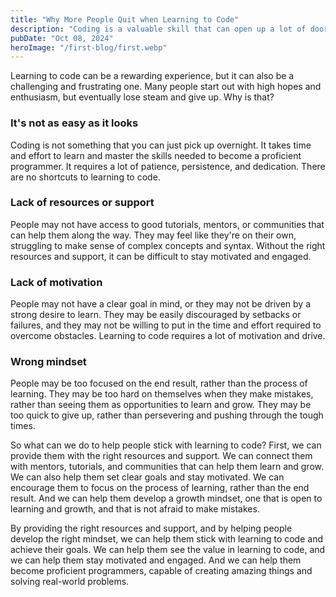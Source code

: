 ```yaml
---
title: "Why More People Quit when Learning to Code"
description: "Coding is a valuable skill that can open up a lot of doors in the job market. However, it’s not for everyone. In fact, many people give up on learning to code before they ever reach a level of proficiency."
pubDate: "Oct 08, 2024"
heroImage: "/first-blog/first.webp"
---
```


Learning to code can be a rewarding experience, but it can also be a challenging and frustrating one. Many people start out with high hopes and enthusiasm, but eventually lose steam and give up. Why is that?

### It's not as easy as it looks

Coding is not something that you can just pick up overnight. It takes time and effort to learn and master the skills needed to become a proficient programmer. It requires a lot of patience, persistence, and dedication. There are no shortcuts to learning to code.

### Lack of resources or support

People may not have access to good tutorials, mentors, or communities that can help them along the way. They may feel like they're on their own, struggling to make sense of complex concepts and syntax. Without the right resources and support, it can be difficult to stay motivated and engaged.

### Lack of motivation

People may not have a clear goal in mind, or they may not be driven by a strong desire to learn. They may be easily discouraged by setbacks or failures, and they may not be willing to put in the time and effort required to overcome obstacles. Learning to code requires a lot of motivation and drive.

### Wrong mindset

People may be too focused on the end result, rather than the process of learning. They may be too hard on themselves when they make mistakes, rather than seeing them as opportunities to learn and grow. They may be too quick to give up, rather than persevering and pushing through the tough times.

So what can we do to help people stick with learning to code? First, we can provide them with the right resources and support. We can connect them with mentors, tutorials, and communities that can help them learn and grow. We can also help them set clear goals and stay motivated. We can encourage them to focus on the process of learning, rather than the end result. And we can help them develop a growth mindset, one that is open to learning and growth, and that is not afraid to make mistakes.

By providing the right resources and support, and by helping people develop the right mindset, we can help them stick with learning to code and achieve their goals. We can help them see the value in learning to code, and we can help them stay motivated and engaged. And we can help them become proficient programmers, capable of creating amazing things and solving real-world problems.
